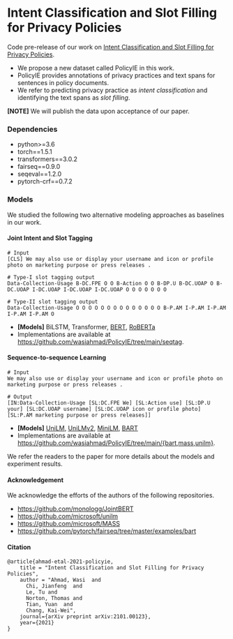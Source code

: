 # Intent Classification and Slot Filling for Privacy Policies

Code pre-release of our work on [Intent Classification and Slot Filling for Privacy Policies](https://arxiv.org/abs/2101.00123). 

- We propose a new dataset called PolicyIE in this work. 
- PolicyIE provides annotations of privacy practices and text spans for sentences in policy documents. 
- We refer to predicting privacy practice as *intent classification* and identifying the text spans as *slot filling*. 

**[NOTE]** We will publish the data upon acceptance of our paper.


### Dependencies
- python>=3.6
- torch==1.5.1
- transformers==3.0.2
- fairseq==0.9.0
- seqeval==1.2.0
- pytorch-crf==0.7.2


### Models

We studied the following two alternative modeling approaches as baselines in our work. 


#### Joint Intent and Slot Tagging

```
# Input
[CLS] We may also use or display your username and icon or profile photo on marketing purpose or press releases .

# Type-I slot tagging output
Data-Collection-Usage B-DC.FPE O O B-Action O O B-DP.U B-DC.UOAP O B-DC.UOAP I-DC.UOAP I-DC.UOAP I-DC.UOAP O O O O O O O

# Type-II slot tagging output
Data-Collection-Usage O O O O O O O O O O O O O O B-P.AM I-P.AM I-P.AM I-P.AM I-P.AM O
```

- **[Models]** BiLSTM, Transformer, [BERT](https://arxiv.org/abs/1810.04805), [RoBERTa](https://arxiv.org/abs/1907.11692)
- Implementations are available at https://github.com/wasiahmad/PolicyIE/tree/main/seqtag.



#### Sequence-to-sequence Learning

```
# Input
We may also use or display your username and icon or profile photo on marketing purpose or press releases .

# Output
[IN:Data-Collection-Usage [SL:DC.FPE We] [SL:Action use] [SL:DP.U your] [SL:DC.UOAP username] [SL:DC.UOAP icon or profile photo] [SL:P.AM marketing purpose or press releases]]
```

- **[Models]** [UniLM](https://arxiv.org/pdf/1905.03197.pdf), [UniLMv2](https://arxiv.org/pdf/2002.12804.pdf), [MiniLM](https://arxiv.org/pdf/2002.10957.pdf), [BART](https://arxiv.org/pdf/1910.13461.pdf)
- Implementations are available at https://github.com/wasiahmad/PolicyIE/tree/main/{bart,mass,unilm}.

We refer the readers to the paper for more details about the models and experiment results.


#### Acknowledgement

We acknowledge the efforts of the authors of the following repositories.

- https://github.com/monologg/JointBERT
- https://github.com/microsoft/unilm
- https://github.com/microsoft/MASS
- https://github.com/pytorch/fairseq/tree/master/examples/bart


#### Citation

```
@article{ahmad-etal-2021-policyie,
    title = "Intent Classification and Slot Filling for Privacy Policies",
    author = "Ahmad, Wasi  and
      Chi, Jianfeng  and
      Le, Tu and
      Norton, Thomas and
      Tian, Yuan  and
      Chang, Kai-Wei",
    journal={arXiv preprint arXiv:2101.00123},
    year={2021}
}
```

